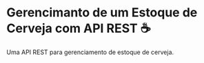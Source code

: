 # Gerencimanto de um Estoque de Cerveja com API REST ☕️
Uma API REST para gerenciamento de estoque de cerveja.
